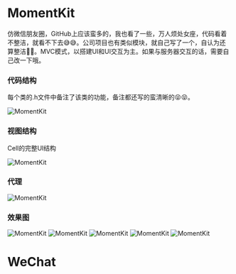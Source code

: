 # MomentKit

仿微信朋友圈，GitHub上应该蛮多的，我也看了一些，万人烦处女座，代码看着不整洁，就看不下去😅😅。公司项目也有类似模块，就自己写了一个，自认为还算整洁🤣🤣。MVC模式，以搭建UI和UI交互为主。如果与服务器交互的话，需要自己改一下哦。

### 代码结构

每个类的.h文件中备注了该类的功能，备注都还写的蛮清晰的😝😝。

![MomentKit](https://github.com/CheeryLau/MomentKit/blob/master/Screenshot/screenshot_01.png)

### 视图结构

Cell的完整UI结构

![MomentKit](https://github.com/CheeryLau/MomentKit/blob/master/Screenshot/screenshot_02.png)

### 代理

![MomentKit](https://github.com/CheeryLau/MomentKit/blob/master/Screenshot/screenshot_03.png)

### 效果图

![MomentKit](https://github.com/CheeryLau/MomentKit/blob/master/Screenshot/screenshot.gif)
![MomentKit](https://github.com/CheeryLau/MomentKit/blob/master/Screenshot/screenshot_04.png)
![MomentKit](https://github.com/CheeryLau/MomentKit/blob/master/Screenshot/screenshot_05.png)
![MomentKit](https://github.com/CheeryLau/MomentKit/blob/master/Screenshot/screenshot_06.png)
![MomentKit](https://github.com/CheeryLau/MomentKit/blob/master/Screenshot/screenshot_07.png)

# WeChat
